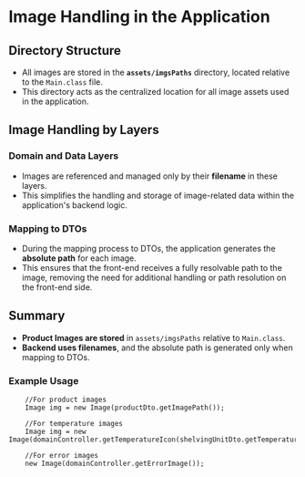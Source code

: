 # Image Handling in the Application

## Directory Structure
- All images are stored in the **`assets/imgsPaths`** directory, located relative to the `Main.class` file.
- This directory acts as the centralized location for all image assets used in the application.

## Image Handling by Layers

### **Domain and Data Layers**
- Images are referenced and managed only by their **filename** in these layers.
- This simplifies the handling and storage of image-related data within the application's backend logic.

### **Mapping to DTOs**
- During the mapping process to DTOs, the application generates the **absolute path** for each image.
- This ensures that the front-end receives a fully resolvable path to the image, removing the need for additional handling or path resolution on the front-end side.
## Summary
- **Product Images are stored** in `assets/imgsPaths` relative to `Main.class`.
- **Backend uses filenames**, and the absolute path is generated only when mapping to DTOs.

### Example Usage
```
    //For product images
    Image img = new Image(productDto.getImagePath());
    
    //For temperature images
    Image img = new Image(domainController.getTemperatureIcon(shelvingUnitDto.getTemperature()));
    
    //For error images
    new Image(domainController.getErrorImage());
```